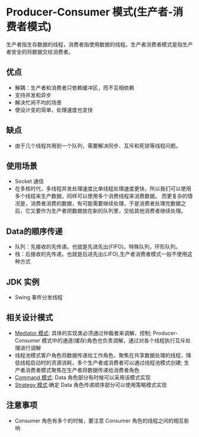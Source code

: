# Producer-Consumer 模式(生产者-消费者模式)
生产者指生存数据的线程，消费者指使用数据的线程。生产者消费者模式是指生产者安全的将数据交给消费者。  
## 优点
- 解耦：生产者和消费者只依赖缓冲区，而不互相依赖
- 支持并发和异步
- 解决忙闲不均的场景
- 使设计变的简单，处理速度也变快
## 缺点
- 由于几个线程共用到一个队列，需要解决同步、互斥和死锁等线程问题。
## 使用场景
- Socket 通信
- 在多核时代，多线程并发处理速度比单线程处理速度更快，所以我们可以使用多个线程来生产数据，同样可以使用多个消费线程来消费数据。
而更复杂的情况是，消费者消费的数据，有可能需要继续处理，于是消费者处理完数据之后，它又要作为生产者把数据放在新的队列里，交给其他消费者继续处理。
## Data的顺序传递
- 队列：先接收的先传递。也就是先进先出(FIFO)。特殊队列，环形队列。
- 栈：后接收的先传递。也就是后进先出(LIFO),生产者消费者模式一般不使用这种方式
## JDK 实例
- Swing 事件分发线程
## 相关设计模式
- [Mediator 模式](../mediator/mediator.md): 具体的实现类必须通过仲裁者来调解、控制; 
Producer-Consumer 模式中的通道(缓存)角色也负责调解，通过对各个线程执行互斥处理进行调解
- 线程池模式客户角色将数据传递给工作角色，聚焦在共享数据处理的线程，降低线程启动时的资源消耗，多个生产者或消费者可以通过线程池模式创建;
生产者消费者模式聚焦在生产者将数据传递给消费者角色
- [Command 模式](../command/command.md): Data 角色部分有时候可以采用该模式实现
- [Strategy 模式](../strategy/strategy.md):确定 Data 角色传递顺序部分可以使用策略模式实现
## 注意事项
- Consumer 角色有多个的时候，要注意 Consumer 角色的线程之间的相互影响

